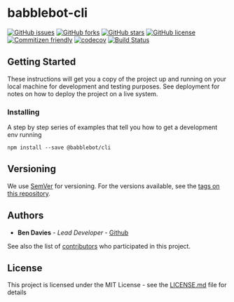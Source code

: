 # babblebot-cli

[![GitHub issues](https://img.shields.io/github/issues/bendavies99/babblebot-cli)](https://github.com/bendavies99/babblebot-cli/issues)
[![GitHub forks](https://img.shields.io/github/forks/bendavies99/babblebot-cli)](https://github.com/bendavies99/babblebot-cli/network)
[![GitHub stars](https://img.shields.io/github/stars/bendavies99/babblebot-cli)](https://github.com/bendavies99/babblebot-cli/stargazers)
[![GitHub license](https://img.shields.io/github/license/bendavies99/babblebot-cli)](https://github.com/bendavies99/babblebot-cli)
[![Commitizen friendly](https://img.shields.io/badge/commitizen-friendly-brightgreen.svg)](http://commitizen.github.io/cz-cli/)
[![codecov](https://codecov.io/gh/bendavies99/babblebot-cli/branch/master/graph/badge.svg)](https://codecov.io/gh/bendavies99/babblebot-cli)
[![Build Status](https://travis-ci.org/bendavies99/babblebot-cli.svg?branch=master)](https://travis-ci.org/bendavies99/babblebot-cli)


## Getting Started

These instructions will get you a copy of the project up and running on your local machine for development and testing purposes. See deployment for notes on how to deploy the project on a live system.

### Installing

A step by step series of examples that tell you how to get a development env running

```
npm install --save @babblebot/cli
```

## Versioning

We use [SemVer](http://semver.org/) for versioning. For the versions available, see the [tags on this repository](https://github.com/bendavies99/babblebot-cli/tags).

## Authors

- **Ben Davies** - _Lead Developer_ - [Github](https://github.com/bendavies99)

See also the list of [contributors](https://github.com/bendavies99/babblebot-cli/contributors) who participated in this project.

## License

This project is licensed under the MIT License - see the [LICENSE.md](LICENSE) file for details

